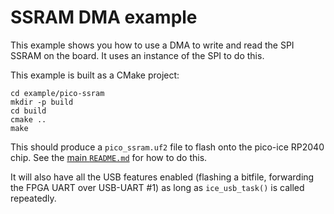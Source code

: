 SSRAM DMA example
=================
This example shows you how to use a DMA to write and read the SPI SSRAM on the board. It uses an instance of the SPI to do this.

This example is built as a CMake project:
```
cd example/pico-ssram
mkdir -p build
cd build
cmake ..
make
```

This should produce a `pico_ssram.uf2` file to flash onto the pico-ice RP2040 chip.
See the [main `README.md`](../../README.md) for how to do this.

It will also have all the USB features enabled (flashing a bitfile, forwarding the FPGA UART over USB-UART #1)
as long as `ice_usb_task()` is called repeatedly.
